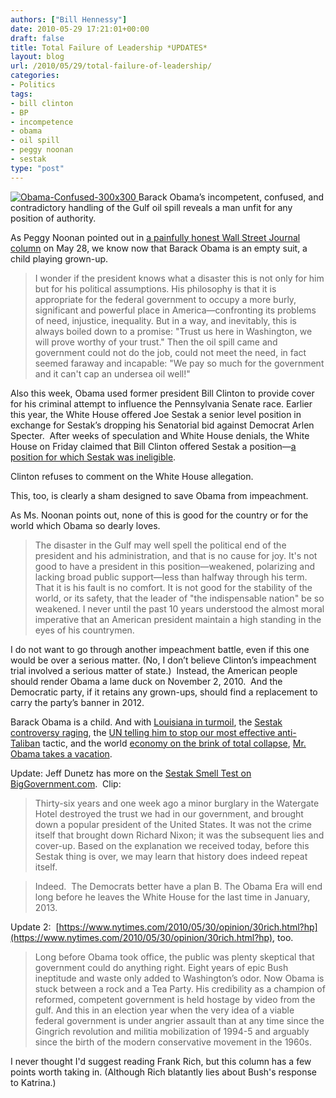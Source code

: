 ```yaml
---
authors: ["Bill Hennessy"]
date: 2010-05-29 17:21:01+00:00
draft: false
title: Total Failure of Leadership *UPDATES*
layout: blog
url: /2010/05/29/total-failure-of-leadership/
categories:
- Politics
tags:
- bill clinton
- BP
- incompetence
- obama
- oil spill
- peggy noonan
- sestak
type: "post"
---
```


[![Obama-Confused-300x300](https://hennessysview.com/wp-content/uploads/2010/05/ObamaConfused300x300_thumb.jpg)
](https://hennessysview.com/wp-content/uploads/2010/05/ObamaConfused300x300.jpg) Barack Obama’s incompetent, confused, and contradictory handling of the Gulf oil spill reveals a man unfit for any position of authority.

As Peggy Noonan pointed out in [a painfully honest Wall Street Journal column](https://online.wsj.com/article/declarations.html) on May 28, we know now that Barack Obama is an empty suit, a child playing grown-up.


> I wonder if the president knows what a disaster this is not only for him but for his political assumptions. His philosophy is that it is appropriate for the federal government to occupy a more burly, significant and powerful place in America—confronting its problems of need, injustice, inequality. But in a way, and inevitably, this is always boiled down to a promise: "Trust us here in Washington, we will prove worthy of your trust." Then the oil spill came and government could not do the job, could not meet the need, in fact seemed faraway and incapable: "We pay so much for the government and it can't cap an undersea oil well!"


Also this week, Obama used former president Bill Clinton to provide cover for his criminal attempt to influence the Pennsylvania Senate race. Earlier this year, the White House offered Joe Sestak a senior level position in exchange for Sestak’s dropping his Senatorial bid against Democrat Arlen Specter.  After weeks of speculation and White House denials, the White House on Friday claimed that Bill Clinton offered Sestak a position—[a position for which Sestak was ineligible](https://biggovernment.com/jdunetz/2010/05/29/white-house-sestak-story-doesnt-pass-the-smell-test/).

Clinton refuses to comment on the White House allegation.

This, too, is clearly a sham designed to save Obama from impeachment.

As Ms. Noonan points out, none of this is good for the country or for the world which Obama so dearly loves.


> The disaster in the Gulf may well spell the political end of the president and his administration, and that is no cause for joy. It's not good to have a president in this position—weakened, polarizing and lacking broad public support—less than halfway through his term. That it is his fault is no comfort. It is not good for the stability of the world, or its safety, that the leader of "the indispensable nation" be so weakened. I never until the past 10 years understood the almost moral imperative that an American president maintain a high standing in the eyes of his countrymen.


I do not want to go through another impeachment battle, even if this one would be over a serious matter. (No, I don’t believe Clinton’s impeachment trial involved a serious matter of state.)  Instead, the American people should render Obama a lame duck on November 2, 2010.  And the Democratic party, if it retains any grown-ups, should find a replacement to carry the party’s banner in 2012.

Barack Obama is a child. And with [Louisiana in turmoil](https://blogs.abcnews.com/politicalpunch/2010/05/parish-president-president-obama-chewed-me-out.html), the [Sestak controversy raging](https://blogs.abcnews.com/politicalpunch/2010/05/exclusive-senate-judiciary-committee-republicans-atorney-general-eric-holder-special-prosecutor-sestak-job-offer.html), the [UN telling him to stop our most effective anti-Taliban](https://www.cbsnews.com/8301-503543_162-20006241-503543.html) tactic, and the world [economy on the brink of total collapse](https://www.telegraph.co.uk/finance/comment/edmundconway/7770265/Is-Europe-heading-for-a-meltdown.html), [Mr. Obama takes a vacation](https://www.foxnews.com/politics/2010/05/27/stressed-tone-deaf-obama-chicago-vacation-raises-eyebrows/).


Update: Jeff Dunetz has more on the [Sestak Smell Test on BigGovernment.com](https://biggovernment.com/jdunetz/2010/05/29/white-house-sestak-story-doesnt-pass-the-smell-test/).  Clip:





> 

> 
> Thirty-six years and one week ago a minor burglary in the Watergate Hotel destroyed the trust we had in our government, and brought down a popular president of the United States. It was not the crime itself that brought down Richard Nixon; it was the subsequent lies and cover-up. Based on the explanation we received today, before this Sestak thing is over, we may learn that history does indeed repeat itself.
> 
> 

> 
> Indeed.  The Democrats better have a plan B. The Obama Era will end long before he leaves the White House for the last time in January, 2013.
> 
> 





Update 2:  [https://www.nytimes.com/2010/05/30/opinion/30rich.html?hp](https://www.nytimes.com/2010/05/30/opinion/30rich.html?hp), too.





> 

> 
> Long before Obama took office, the public was plenty skeptical that government could do anything right. Eight years of epic Bush ineptitude and waste only added to Washington’s odor. Now Obama is stuck between a rock and a Tea Party. His credibility as a champion of reformed, competent government is held hostage by video from the gulf. And this in an election year when the very idea of a viable federal government is under angrier assault than at any time since the Gingrich revolution and militia mobilization of 1994-5 and arguably since the birth of the modern conservative movement in the 1960s.
> 
> 





I never thought I'd suggest reading Frank Rich, but this column has a few points worth taking in. (Although Rich blatantly lies about Bush's response to Katrina.)
